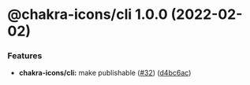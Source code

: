 # @chakra-icons/cli 1.0.0 (2022-02-02)

### Features

- **chakra-icons/cli:** make publishable ([#32](https://github.com/kodingdotninja/chakra-icons/issues/32)) ([d4bc6ac](https://github.com/kodingdotninja/chakra-icons/commit/d4bc6accebed28a750aeeada36aecd1fe18cbddf))
